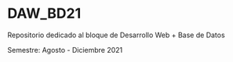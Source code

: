 # DAW_BD21
Repositorio dedicado al bloque de Desarrollo Web + Base de Datos 


Semestre: Agosto - Diciembre 2021



